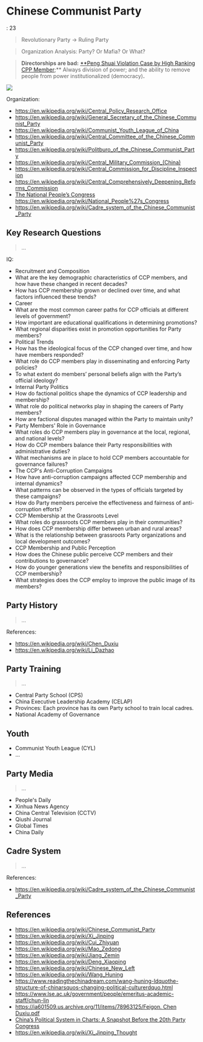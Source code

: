# Chinese Communist Party

: 23

> Revolutionary Party → Ruling Party
> 

> Organization Analysis: Party? Or Mafia? Or What?
> 

> **Directorships are bad:** [**Peng Shuai Violation Case by High Ranking CPP Member](https://en.wikipedia.org/wiki/Peng_Shuai);** Always division of power; and the ability to remove people from power institutionalized (democracy)**.**
> 

![](https://cdn.cfr.org/sites/default/files/styles/large_xl/public/image/2022/10/ccp_graphic%20%281%29_0.png.webp)

Organization:

- https://en.wikipedia.org/wiki/Central_Policy_Research_Office
- https://en.wikipedia.org/wiki/General_Secretary_of_the_Chinese_Communist_Party
- https://en.wikipedia.org/wiki/Communist_Youth_League_of_China
- https://en.wikipedia.org/wiki/Central_Committee_of_the_Chinese_Communist_Party
- https://en.wikipedia.org/wiki/Politburo_of_the_Chinese_Communist_Party
- https://en.wikipedia.org/wiki/Central_Military_Commission_(China)
- https://en.wikipedia.org/wiki/Central_Commission_for_Discipline_Inspection
- https://en.wikipedia.org/wiki/Central_Comprehensively_Deepening_Reforms_Commission
- [The National People’s Congress](https://rajawali.hks.harvard.edu/wp-content/uploads/sites/2/2024/03/the_national_peoples_congress.pdf)  https://en.wikipedia.org/wiki/National_People%27s_Congress
- https://en.wikipedia.org/wiki/Cadre_system_of_the_Chinese_Communist_Party

## Key Research Questions

> …

IQ:

- Recruitment and Composition
- What are the key demographic characteristics of CCP members, and how have these changed in recent decades?
- How has CCP membership grown or declined over time, and what factors influenced these trends?
- Career
- What are the most common career paths for CCP officials at different levels of government?
- How important are educational qualifications in determining promotions?
- What regional disparities exist in promotion opportunities for Party members?
- Political Trends
- How has the ideological focus of the CCP changed over time, and how have members responded?
- What role do CCP members play in disseminating and enforcing Party policies?
- To what extent do members’ personal beliefs align with the Party’s official ideology?
- Internal Party Politics
- How do factional politics shape the dynamics of CCP leadership and membership?
- What role do political networks play in shaping the careers of Party members?
- How are factional disputes managed within the Party to maintain unity?
- Party Members' Role in Governance
- What roles do CCP members play in governance at the local, regional, and national levels?
- How do CCP members balance their Party responsibilities with administrative duties?
- What mechanisms are in place to hold CCP members accountable for governance failures?
- The CCP's Anti-Corruption Campaigns
- How have anti-corruption campaigns affected CCP membership and internal dynamics?
- What patterns can be observed in the types of officials targeted by these campaigns?
- How do Party members perceive the effectiveness and fairness of anti-corruption efforts?
- CCP Membership at the Grassroots Level
- What roles do grassroots CCP members play in their communities?
- How does CCP membership differ between urban and rural areas?
- What is the relationship between grassroots Party organizations and local development outcomes?
- CCP Membership and Public Perception
- How does the Chinese public perceive CCP members and their contributions to governance?
- How do younger generations view the benefits and responsibilities of CCP membership?
- What strategies does the CCP employ to improve the public image of its members?

## Party History

> …

References:

- https://en.wikipedia.org/wiki/Chen_Duxiu
- https://en.wikipedia.org/wiki/Li_Dazhao

## Party Training

> …
> 
- Central Party School (CPS)
- China Executive Leadership Academy (CELAP)
- Provinces: Each province has its own Party school to train local cadres.
- National Academy of Governance

## Youth

- Communist Youth League (CYL)
- …

## Party Media

> …
> 
- People's Daily
- Xinhua News Agency
- China Central Television (CCTV)
- Qiushi Journal
- Global Times
- China Daily

## Cadre System

> …
> 

References:

- https://en.wikipedia.org/wiki/Cadre_system_of_the_Chinese_Communist_Party

## References

- https://en.wikipedia.org/wiki/Chinese_Communist_Party
- https://en.wikipedia.org/wiki/Xi_Jinping
- https://en.wikipedia.org/wiki/Cui_Zhiyuan
- https://en.wikipedia.org/wiki/Mao_Zedong
- https://en.wikipedia.org/wiki/Jiang_Zemin
- https://en.wikipedia.org/wiki/Deng_Xiaoping
- https://en.wikipedia.org/wiki/Chinese_New_Left
- https://en.wikipedia.org/wiki/Wang_Huning
- https://www.readingthechinadream.com/wang-huning-ldquothe-structure-of-chinarsquos-changing-political-culturerdquo.html
- https://www.lse.ac.uk/government/people/emeritus-academic-staff/chun-lin
- [https://ia601509.us.archive.org/11/items/78963125/Feigon. Chen Duxiu.pdf](https://ia601509.us.archive.org/11/items/78963125/Feigon.%20Chen%20Duxiu.pdf)
- [China’s Political System in Charts: A Snapshot Before the 20th Party Congress](https://crsreports.congress.gov/product/pdf/R/R46977)
- https://en.wikipedia.org/wiki/Xi_Jinping_Thought